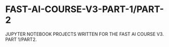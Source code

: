 # FAST-AI-COURSE-V3-PART-1/PART-2
JUPYTER NOTEBOOK PROJECTS WRITTEN FOR THE FAST AI COURSE V3. PART 1/PART2.
